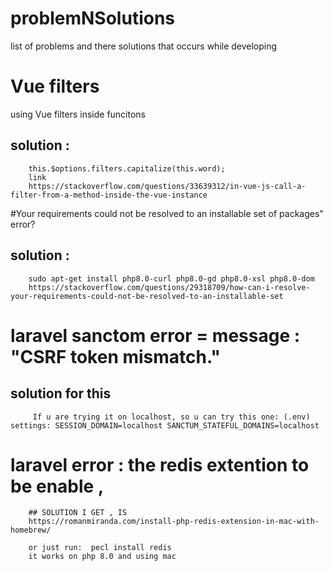 # problemNSolutions
list of problems and there solutions that occurs while developing 

# Vue filters 
using Vue filters inside funcitons

## solution : 
        this.$options.filters.capitalize(this.word);
        link 
        https://stackoverflow.com/questions/33639312/in-vue-js-call-a-filter-from-a-method-inside-the-vue-instance


#Your requirements could not be resolved to an installable set of packages" error?
## solution :
        sudo apt-get install php8.0-curl php8.0-gd php8.0-xsl php8.0-dom
        https://stackoverflow.com/questions/29318709/how-can-i-resolve-your-requirements-could-not-be-resolved-to-an-installable-set


# laravel sanctom error = message : "CSRF token mismatch."
## solution for this
         If u are trying it on localhost, so u can try this one: (.env) settings: SESSION_DOMAIN=localhost SANCTUM_STATEFUL_DOMAINS=localhost
         
# laravel error : the redis extention to be enable ,
        ## SOLUTION I GET , IS 
        https://romanmiranda.com/install-php-redis-extension-in-mac-with-homebrew/

        or just run:  pecl install redis
        it works on php 8.0 and using mac 